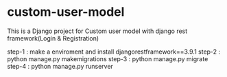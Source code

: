# custom-user-model
This is a Django project for Custom user model with django rest framework(Login &amp; Registration)

step-1 : make a enviroment and install djangorestframework==3.9.1
step-2 : python manage.py makemigrations
step-3 : python manage.py migrate
step-4 : python manage.py runserver
      
